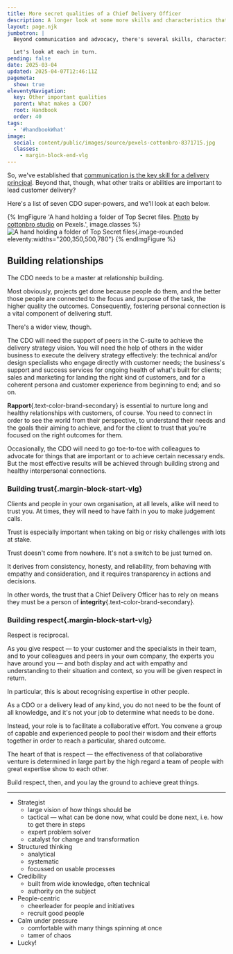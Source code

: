 ```yaml
---
title: More secret qualities of a Chief Delivery Officer
description: A longer look at some more skills and characteristics that are important for a CDO
layout: page.njk
jumbotron: |
  Beyond communication and advocacy, there's several skills, characteristics and capabilities that a CDO will need.

  Let's look at each in turn.
pending: false
date: 2025-03-04
updated: 2025-04-07T12:46:11Z
pagemeta:
  show: true
eleventyNavigation:
  key: Other important qualities
  parent: What makes a CDO?
  root: Handbook
  order: 40
tags:
  - '#handbookWhat'
image:
  social: content/public/images/source/pexels-cottonbro-8371715.jpg
  classes:
    - margin-block-end-vlg
---
```


So, we've established that [communication is the key skill for a delivery principal](/handbook/what/communication-is-key). Beyond that, though, what other traits or abilities are important to lead customer delivery?

Here's a list of seven CDO super-powers, and we'll look at each below.

{% ImgFigure 'A hand holding a folder of Top Secret files. <a href="https://www.pexels.com/photo/a-person-holding-a-folder-of-a-top-secret-files-label-8371715/" target="_blank" rel="noopener ugc">Photo</a> by <a href="https://www.pexels.com/@cottonbro/" target="_blank" rel="noopener ugc">cottonbro studio</a> on Pexels.', image.classes %}
![A hand holding a folder of Top Secret files](/public/images/source/pexels-cottonbro-8371715.jpg){.image-rounded eleventy:widths="200,350,500,780"}
{% endImgFigure %}

## Building relationships

The CDO needs to be a master at relationship building.

Most obviously, projects get done because people do them, and the better those people are connected to the focus and purpose of the task, the higher quality the outcomes. Consequently, fostering personal connection is a vital component of delivering stuff.

There's a wider view, though.

The CDO will need the support of peers in the C-suite to achieve the delivery strategy vision. You will need the help of others in the wider business to execute the delivery strategy effectively: the technical and/or design specialists who engage directly with customer needs; the business's support and success services for ongoing health of what's built for clients; sales and marketing for landing the right kind of customers, and for a coherent persona and customer experience from beginning to end; and so on.

**Rapport**{.text-color-brand-secondary} is essential to nurture long and healthy relationships with customers, of course. You need to connect in order to see the world from their perspective, to understand their needs and the goals their aiming to achieve, and for the client to trust that you're focused on the right outcomes for them.

Occasionally, the CDO will need to go toe-to-toe with colleagues to advocate for things that are important or to achieve certain necessary ends. But the most effective results will be achieved through building strong and healthy interpersonal connections.

### Building trust{.margin-block-start-vlg}

Clients and people in your own organisation, at all levels, alike will need to trust you. At times, they will need to have faith in you to make judgement calls.

Trust is especially important when taking on big or risky challenges with lots at stake.

Trust doesn't come from nowhere. It's not a switch to be just turned on.

It derives from consistency, honesty, and reliability, from behaving with empathy and consideration, and it requires transparency in actions and decisions.

In other words, the trust that a Chief Delivery Officer has to rely on means they must be a person of **integrity**{.text-color-brand-secondary}.

### Building respect{.margin-block-start-vlg}

Respect is reciprocal.

As you give respect — to your customer and the specialists in their team, and to your colleagues and peers in your own company, the experts you have around you — and both display and act with empathy and understanding to their situation and context, so you will be given respect in return.

In particular, this is about recognising expertise in other people.

As a CDO or a delivery lead of any kind, you do not need to be the fount of all knowledge, and it's not your job to determine what needs to be done.

Instead, your role is to facilitate a collaborative effort. You convene a group of capable and experienced people to pool their wisdom and their efforts together in order to reach a particular, shared outcome.

The heart of that is respect — the effectiveness of that collaborative venture is determined in large part by the high regard a team of people with great expertise show to each other.

Build respect, then, and you lay the ground to achieve great things.

---

- Strategist
  - large vision of how things should be
  - tactical — what can be done now, what could be done next, i.e. how to get there in steps
  - expert problem solver
  - catalyst for change and transformation
- Structured thinking
  - analytical
  - systematic
  - focussed on usable processes
- Credibility
  - built from wide knowledge, often technical
  - authority on the subject
- People-centric
  - cheerleader for people and initiatives
  - recruit good people
- Calm under pressure
  - comfortable with many things spinning at once
  - tamer of chaos
- Lucky!
